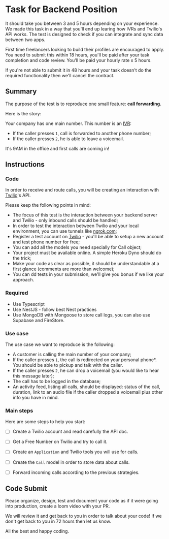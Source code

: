 # Task for Backend Position

It should take you between 3 and 5 hours depending on your experience. We made this task in a way that you'll end up learing how IVRs and Twilio's API works. The test is designed to check if you can integrate and sync data between two apps.

First time freelancers looking to build their profiles are encouraged to apply. You need to submit this within 18 hours, you'll be paid after your task completion and code review. You'll be paid your hourly rate x 5 hours.

If you're not able to submit it in 48 hours and your task doesn't do the required functionality then we'll cancel the contract.

## Summary

The purpose of the test is to reproduce one small feature: __call forwarding__.

Here is the story:

Your company has one main number. This number is an [IVR](https://en.wikipedia.org/wiki/Interactive_voice_response):
- If the caller presses `1`, call is forwarded to another phone number;
- If the caller presses `2`, he is able to leave a voicemail.

It's 9AM in the office and first calls are coming in!

## Instructions

### Code

In order to receive and route calls, you will be creating an interaction with [Twilio](https://twilio.com)'s API.

Please keep the following points in mind:

- The focus of this test is the interaction between your backend server and Twilio - only inbound calls should be handled;
- In order to test the interaction between Twilio and your local environment, you can use tunnels like [ngrok.com](https://ngrok.com);
- Register a test account on [Twilio](https://twilio.com) - you'll be able to setup a new account and test phone number for free;
- You can add all the models you need specially for Call object;
- Your project must be available online. A simple Heroku Dyno should do the trick;
- Make your code as clear as possible, it should be understandable at a first glance (comments are more than welcome);
- You can dd tests in your submission, we'll give you bonus if we like your approach.

### Required

- Use Typescript
- Use NestJS - follow best Nest practices
- Use MongoDB with Mongoose to store call logs, you can also use Supabase and FireStore.

### Use case

The use case we want to reproduce is the following:

- A customer is calling the main number of your company;
- If the caller presses `1`, the call is redirected on your personal phone\*. You should be able to pickup and talk with the caller.
- If the caller presses `2`, he can drop a voicemail (you would like to hear this message later);
- The call has to be logged in the database;
- An activity feed, listing all calls, should be displayed: status of the call, duration, link to an audio file if the caller dropped a voicemail plus other info you have in mind.

### Main steps

Here are some steps to help you start:

- [ ] Create a Twilio account and read carefully the API doc.

- [ ] Get a Free Number on Twilio and try to call it.

- [ ] Create an `Application` and Twilio tools you will use for calls.

- [ ] Create the `Call` model in order to store data about calls.

- [ ] Forward incoming calls according to the previous strategies.


## Code Submit
Please organize, design, test and document your code as if it were going into production, create a loom video with your PR.

We will review it and get back to you in order to talk about your code! If we don't get back to you in 72 hours then let us know.

All the best and happy coding. 
